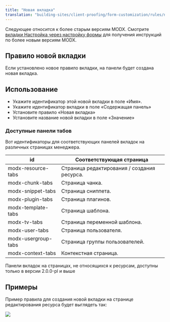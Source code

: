 ```yaml
---
title: "Новая вкладка"
translation: "building-sites/client-proofing/form-customization/rules/new-tab"
---
```


Следующее относится к более старым версиям MODX. Смотрите [вкладки Настройка через настройку формы](building-sites/client-proofing/form-customization/tabs) для получения инструкций по более новым версиям MODX.

## Правило новой вкладки

Если установлено новое правило вкладки, на панели будет создана новая вкладка.

## Использование

- Укажите идентификатор этой новой вкладки в поле «Имя».
- Укажите идентификатор вкладки в поле «Содержащая панель»
- Установите правило «Новая вкладка»
- Установите название новой вкладки в поле «Значение»

### Доступные панели табов

Вот идентификаторы для соответствующих панелей вкладок на различных страницах менеджера.

| id                  | Соответствующая страница                    |
| ------------------- | ------------------------------------------- |
| modx-resource-tabs  | Страница редактирования / создания ресурса. |
| modx-chunk-tabs     | Страница чанка.                             |
| modx-snippet-tabs   | Страница сниппета.                          |
| modx-plugin-tabs    | Страница плагинов.                          |
| modx-template-tabs  | Страница шаблона.                           |
| modx-tv-tabs        | Страница переменной шаблона.                |
| modx-user-tabs      | Страница пользователя.                      |
| modx-usergroup-tabs | Страница группы пользователей.              |
| modx-context-tabs   | Контекстная страница.                       |

Панели вкладок на страницах, не относящихся к ресурсам, доступны только в версии 2.0.0-pl и выше

## Примеры

Пример правила для создания новой вкладки на странице редактирования ресурса будет выглядеть так:

![](/2.x/en/building-sites/client-proofing/form-customization/rules/rule-tabnew.png)
